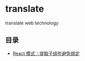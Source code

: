 # translate
translate web technology

## 目录

* [React 模式：提取子组件避免绑定](https://github.com/LittleBreak/translate/blob/master/avoid-binding-2017-11-04.md)
